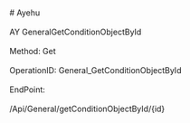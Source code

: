 <br>#     Ayehu</br>
<br>AY GeneralGetConditionObjectById</br>
<br>Method: Get</br>
<br>OperationID: General_GetConditionObjectById</br>
<br>EndPoint:</br>
<br>/Api/General/getConditionObjectById/{id}</br>
